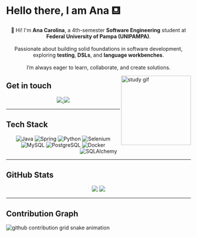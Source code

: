 # Hello there, I am Ana ⛾  


<p align="center">
  🌱 Hi! I'm <b>Ana Carolina</b>, a 4th-semester <b>Software Engineering</b> student at  
  <b>Federal University of Pampa (UNIPAMPA)</b>.  
  <br><br>
  Passionate about building solid foundations in software development,  
  exploring <b>testing</b>, <b>DSLs</b>, and <b>language workbenches</b>.  
  <br><br>
  I’m always eager to learn, collaborate, and create solutions.
</p>



<img align="right" alt="study gif" height="190px" src="./src/study.gif">

##  Get in touch  

<div align="center">

  <a href="mailto:poltronierianacarolina@gmail.com">
    <img src="https://img.shields.io/badge/Outlook-3CB371?style=for-the-badge&logo=microsoft-outlook&logoColor=white" />
  </a>
  
  <a href="https://www.linkedin.com/in/ana-carolina-poltronieri-rodrigues-033243360">
    <img src="https://img.shields.io/badge/LinkedIn-4682B4?style=for-the-badge&logo=linkedin&logoColor=white" />
  </a>

</div>

---

##  Tech Stack  

<div align="center">
  
  ![Java](https://img.shields.io/badge/Java-000000?style=for-the-badge&logo=java&logoColor=3CB371)
  ![Spring](https://img.shields.io/badge/Spring-000000?style=for-the-badge&logo=spring&logoColor=3CB371)
  ![Python](https://img.shields.io/badge/Python-000000?style=for-the-badge&logo=python&logoColor=4682B4)
  ![Selenium](https://img.shields.io/badge/Selenium-000000?style=for-the-badge&logo=selenium&logoColor=3CB371)
  ![MySQL](https://img.shields.io/badge/MySQL-000000?style=for-the-badge&logo=mysql&logoColor=4682B4)
  ![PostgreSQL](https://img.shields.io/badge/PostgreSQL-000000?style=for-the-badge&logo=postgresql&logoColor=4682B4)
  ![Docker](https://img.shields.io/badge/Docker-000000?style=for-the-badge&logo=docker&logoColor=3CB371)
  ![SQLAlchemy](https://img.shields.io/badge/SQLAlchemy-000000?style=for-the-badge&logo=sqlalchemy&logoColor=4682B4)

</div>

---

## GitHub Stats  

<div align="center">
  
  <img src="https://github-readme-stats.vercel.app/api?username=apoltronieri&show_icons=true&bg_color=000000&title_color=3CB371&text_color=FFFFFF&icon_color=3CB371&border_color=4682B4&hide_border=false" />
  
  <img src="https://streak-stats.demolab.com?user=apoltronieri&background=000000&ring=3CB371&fire=3CB371&currStreakLabel=4682B4&sideNums=FFFFFF&currStreakNum=3CB371&sideLabels=3CB371&dates=8B8B8B&hide_border=false" />
</div>

---

## Contribution Graph  

<picture align="center">
  <source media="(prefers-color-scheme: dark)" srcset="https://raw.githubusercontent.com/apoltronieri/Ana/output/github-contribution-grid-snake-dark.svg">
  <source media="(prefers-color-scheme: light)" srcset="https://raw.githubusercontent.com/apoltronieri/Ana/output/github-contribution-grid-snake.svg">
  <img align="center" alt="github contribution grid snake animation" src="https://raw.githubusercontent.com/apoltronieri/Ana/output/github-contribution-grid-snake.svg">
</picture>
